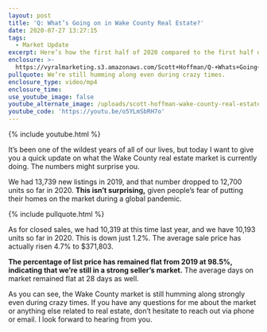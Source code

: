 ```yaml
---
layout: post
title: 'Q: What’s Going on in Wake County Real Estate?'
date: 2020-07-27 13:27:15
tags:
  - Market Update
excerpt: Here’s how the first half of 2020 compared to the first half of 2019.
enclosure: >-
  https://vyralmarketing.s3.amazonaws.com/Scott+Hoffman/Q-+Whats+Going+on+in+Wake+County+Real+Estate_.mp4
pullquote: We’re still humming along even during crazy times.
enclosure_type: video/mp4
enclosure_time:
use_youtube_image: false
youtube_alternate_image: /uploads/scott-hoffman-wake-county-real-estate-market-update-yt.jpg
youtube_code: 'https://youtu.be/o5YLmSbRH7o'
---
```


{% include youtube.html %}

It’s been one of the wildest years of all of our lives, but today I want to give you a quick update on what the Wake County real estate market is currently doing. The numbers might surprise you.

We had 13,739 new listings in 2019, and that number dropped to 12,700 units so far in 2020. **This isn’t surprising,** given people’s fear of putting their homes on the market during a global pandemic.

{% include pullquote.html %}

As for closed sales, we had 10,319 at this time last year, and we have 10,193 units so far in 2020. This is down just 1.2%. The average sale price has actually risen 4.7% to $371,803.

**The percentage of list price has remained flat from 2019 at 98.5%, indicating that we’re still in a strong seller’s market.** The average days on market remained flat at 28 days as well.

As you can see, the Wake County market is still humming along strongly even during crazy times. If you have any questions for me about the market or anything else related to real estate, don’t hesitate to reach out via phone or email. I look forward to hearing from you.